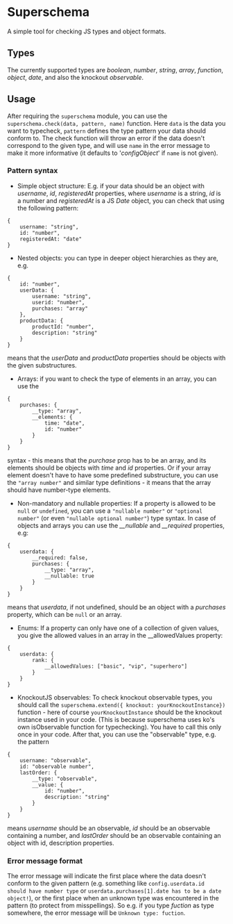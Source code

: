 # Superschema

A simple tool for checking JS types and object formats.

## Types

The currently supported types are *boolean*, *number*, *string*, *array*, *function*, *object*, *date*, and also the knockout *observable*.

## Usage

After requiring the `superschema` module, you can use the `superschema.check(data, pattern, name)` function.
Here `data` is the data you want to typecheck, `pattern` defines the type pattern your data should conform to. The check function will throw an error if the data doesn't correspond to the given type, and will use `name` in the error message to make it more informative (it defaults to '*configObject*' if `name` is not given).

### Pattern syntax

* Simple object structure:
E.g. if your data should be an object with *username*, *id*, *registeredAt* properties, where *username* is a string, *id* is a number and *registeredAt* is a JS *Date* object, you can check that using the following pattern:
```
{
	username: "string",
	id: "number",
	registeredAt: "date"
}
```

* Nested objects:
you can type in deeper object hierarchies as they are, e.g.
```
{
	id: "number",
	userData: {
		username: "string",
		userid: "number",
		purchases: "array"
	},
	productData: {
		productId: "number",
		description: "string"
	}
}
```
means that the *userData* and *productData* properties should be objects with the given substructures.

* Arrays:
if you want to check the type of elements in an array, you can use the
```
{
	purchases: {
		__type: "array",
		__elements: {
			time: "date",
			id: "number"
		}
	}
}
```
syntax - this means that the *purchase* prop has to be an array, and its elements should be objects with *time* and *id* properties.
Or if your array element doesn't have to have some predefined substructure, you can use the `"array number"` and similar type definitions - it means that the array should have number-type elements.

* Non-mandatory and nullable properties:
If a property is allowed to be `null` or `undefined`, you can use a `"nullable number"` or `"optional number"` (or even `"nullable optional number"`) type syntax.
In case of objects and arrays you can use the *__nullable* and *__required* properties, e.g:
```
{
	userdata: {
		__required: false,
		purchases: {
			__type: "array",
			__nullable: true
		}
	}
}
```
means that *userdata*, if not undefined, should be an object with a *purchases* property, which can be `null` or an array.

* Enums:
If a property can only have one of a collection of given values, you give the allowed values in an array in the __allowedValues property:
```
{
	userdata: {
		rank: {
			__allowedValues: ["basic", "vip", "superhero"]
		}
	}
}
```

* KnockoutJS observables:
To check knockout observable types, you should call the `superschema.extend({ knockout: yourKnockoutInstance})` function - here of course `yourKnockoutInstance` should be the knockout instance used in your code. (This is because superschema uses ko's own isObservable function for typechecking). You have to call this only once in your code.
After that, you can use the "observable" type, e.g. the pattern
```
{
	username: "observable",
	id: "observable number",
	lastOrder: {
		__type: "observable",
		__value: {
			id: "number",
			description: "string"
		}
	}
}
```
means *username* should be an observable, *id* should be an observable containing a number, and *lastOrder* should be an observable containing an object with id, description properties.

### Error message format

The error message will indicate the first place where the data doesn't conform to the given pattern (e.g. something like `config.userdata.id should have number type` or `userdata.purchases[1].date has to be a date object!`), or the first place when an unknown type was encountered in the pattern (to protect from misspellings). So e.g. if you type *fuction* as type somewhere, the error message will be `Unknown type: fuction`.
